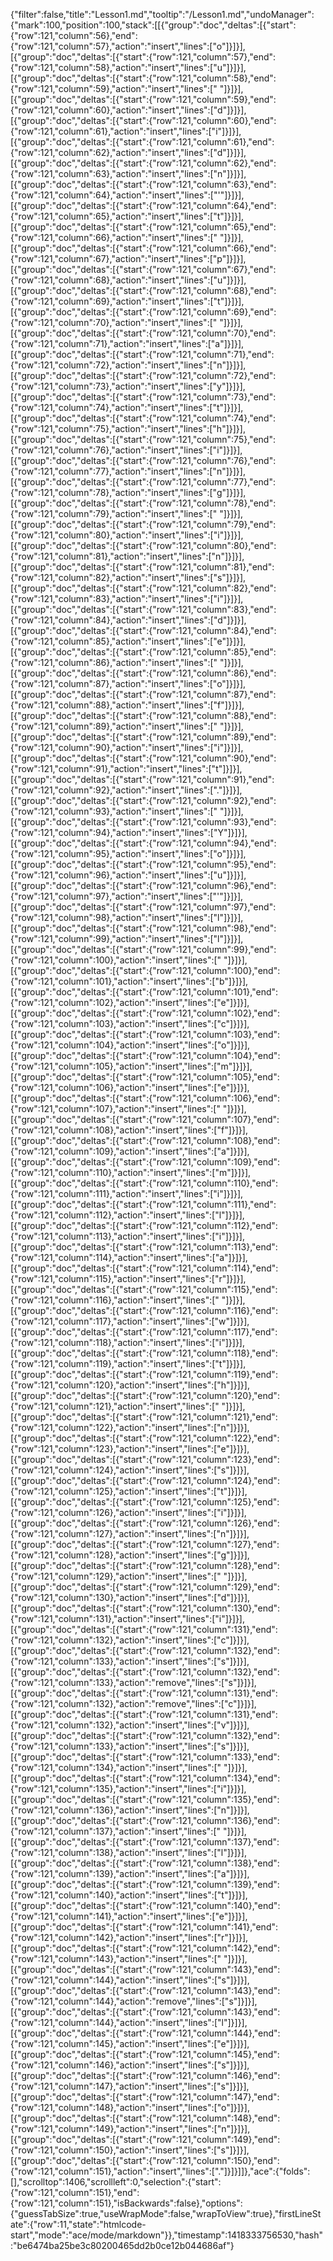 {"filter":false,"title":"Lesson1.md","tooltip":"/Lesson1.md","undoManager":{"mark":100,"position":100,"stack":[[{"group":"doc","deltas":[{"start":{"row":121,"column":56},"end":{"row":121,"column":57},"action":"insert","lines":["o"]}]}],[{"group":"doc","deltas":[{"start":{"row":121,"column":57},"end":{"row":121,"column":58},"action":"insert","lines":["u"]}]}],[{"group":"doc","deltas":[{"start":{"row":121,"column":58},"end":{"row":121,"column":59},"action":"insert","lines":[" "]}]}],[{"group":"doc","deltas":[{"start":{"row":121,"column":59},"end":{"row":121,"column":60},"action":"insert","lines":["d"]}]}],[{"group":"doc","deltas":[{"start":{"row":121,"column":60},"end":{"row":121,"column":61},"action":"insert","lines":["i"]}]}],[{"group":"doc","deltas":[{"start":{"row":121,"column":61},"end":{"row":121,"column":62},"action":"insert","lines":["d"]}]}],[{"group":"doc","deltas":[{"start":{"row":121,"column":62},"end":{"row":121,"column":63},"action":"insert","lines":["n"]}]}],[{"group":"doc","deltas":[{"start":{"row":121,"column":63},"end":{"row":121,"column":64},"action":"insert","lines":["'"]}]}],[{"group":"doc","deltas":[{"start":{"row":121,"column":64},"end":{"row":121,"column":65},"action":"insert","lines":["t"]}]}],[{"group":"doc","deltas":[{"start":{"row":121,"column":65},"end":{"row":121,"column":66},"action":"insert","lines":[" "]}]}],[{"group":"doc","deltas":[{"start":{"row":121,"column":66},"end":{"row":121,"column":67},"action":"insert","lines":["p"]}]}],[{"group":"doc","deltas":[{"start":{"row":121,"column":67},"end":{"row":121,"column":68},"action":"insert","lines":["u"]}]}],[{"group":"doc","deltas":[{"start":{"row":121,"column":68},"end":{"row":121,"column":69},"action":"insert","lines":["t"]}]}],[{"group":"doc","deltas":[{"start":{"row":121,"column":69},"end":{"row":121,"column":70},"action":"insert","lines":[" "]}]}],[{"group":"doc","deltas":[{"start":{"row":121,"column":70},"end":{"row":121,"column":71},"action":"insert","lines":["a"]}]}],[{"group":"doc","deltas":[{"start":{"row":121,"column":71},"end":{"row":121,"column":72},"action":"insert","lines":["n"]}]}],[{"group":"doc","deltas":[{"start":{"row":121,"column":72},"end":{"row":121,"column":73},"action":"insert","lines":["y"]}]}],[{"group":"doc","deltas":[{"start":{"row":121,"column":73},"end":{"row":121,"column":74},"action":"insert","lines":["t"]}]}],[{"group":"doc","deltas":[{"start":{"row":121,"column":74},"end":{"row":121,"column":75},"action":"insert","lines":["h"]}]}],[{"group":"doc","deltas":[{"start":{"row":121,"column":75},"end":{"row":121,"column":76},"action":"insert","lines":["i"]}]}],[{"group":"doc","deltas":[{"start":{"row":121,"column":76},"end":{"row":121,"column":77},"action":"insert","lines":["n"]}]}],[{"group":"doc","deltas":[{"start":{"row":121,"column":77},"end":{"row":121,"column":78},"action":"insert","lines":["g"]}]}],[{"group":"doc","deltas":[{"start":{"row":121,"column":78},"end":{"row":121,"column":79},"action":"insert","lines":[" "]}]}],[{"group":"doc","deltas":[{"start":{"row":121,"column":79},"end":{"row":121,"column":80},"action":"insert","lines":["i"]}]}],[{"group":"doc","deltas":[{"start":{"row":121,"column":80},"end":{"row":121,"column":81},"action":"insert","lines":["n"]}]}],[{"group":"doc","deltas":[{"start":{"row":121,"column":81},"end":{"row":121,"column":82},"action":"insert","lines":["s"]}]}],[{"group":"doc","deltas":[{"start":{"row":121,"column":82},"end":{"row":121,"column":83},"action":"insert","lines":["i"]}]}],[{"group":"doc","deltas":[{"start":{"row":121,"column":83},"end":{"row":121,"column":84},"action":"insert","lines":["d"]}]}],[{"group":"doc","deltas":[{"start":{"row":121,"column":84},"end":{"row":121,"column":85},"action":"insert","lines":["e"]}]}],[{"group":"doc","deltas":[{"start":{"row":121,"column":85},"end":{"row":121,"column":86},"action":"insert","lines":[" "]}]}],[{"group":"doc","deltas":[{"start":{"row":121,"column":86},"end":{"row":121,"column":87},"action":"insert","lines":["o"]}]}],[{"group":"doc","deltas":[{"start":{"row":121,"column":87},"end":{"row":121,"column":88},"action":"insert","lines":["f"]}]}],[{"group":"doc","deltas":[{"start":{"row":121,"column":88},"end":{"row":121,"column":89},"action":"insert","lines":[" "]}]}],[{"group":"doc","deltas":[{"start":{"row":121,"column":89},"end":{"row":121,"column":90},"action":"insert","lines":["i"]}]}],[{"group":"doc","deltas":[{"start":{"row":121,"column":90},"end":{"row":121,"column":91},"action":"insert","lines":["t"]}]}],[{"group":"doc","deltas":[{"start":{"row":121,"column":91},"end":{"row":121,"column":92},"action":"insert","lines":["."]}]}],[{"group":"doc","deltas":[{"start":{"row":121,"column":92},"end":{"row":121,"column":93},"action":"insert","lines":[" "]}]}],[{"group":"doc","deltas":[{"start":{"row":121,"column":93},"end":{"row":121,"column":94},"action":"insert","lines":["Y"]}]}],[{"group":"doc","deltas":[{"start":{"row":121,"column":94},"end":{"row":121,"column":95},"action":"insert","lines":["o"]}]}],[{"group":"doc","deltas":[{"start":{"row":121,"column":95},"end":{"row":121,"column":96},"action":"insert","lines":["u"]}]}],[{"group":"doc","deltas":[{"start":{"row":121,"column":96},"end":{"row":121,"column":97},"action":"insert","lines":["'"]}]}],[{"group":"doc","deltas":[{"start":{"row":121,"column":97},"end":{"row":121,"column":98},"action":"insert","lines":["l"]}]}],[{"group":"doc","deltas":[{"start":{"row":121,"column":98},"end":{"row":121,"column":99},"action":"insert","lines":["l"]}]}],[{"group":"doc","deltas":[{"start":{"row":121,"column":99},"end":{"row":121,"column":100},"action":"insert","lines":[" "]}]}],[{"group":"doc","deltas":[{"start":{"row":121,"column":100},"end":{"row":121,"column":101},"action":"insert","lines":["b"]}]}],[{"group":"doc","deltas":[{"start":{"row":121,"column":101},"end":{"row":121,"column":102},"action":"insert","lines":["e"]}]}],[{"group":"doc","deltas":[{"start":{"row":121,"column":102},"end":{"row":121,"column":103},"action":"insert","lines":["c"]}]}],[{"group":"doc","deltas":[{"start":{"row":121,"column":103},"end":{"row":121,"column":104},"action":"insert","lines":["o"]}]}],[{"group":"doc","deltas":[{"start":{"row":121,"column":104},"end":{"row":121,"column":105},"action":"insert","lines":["m"]}]}],[{"group":"doc","deltas":[{"start":{"row":121,"column":105},"end":{"row":121,"column":106},"action":"insert","lines":["e"]}]}],[{"group":"doc","deltas":[{"start":{"row":121,"column":106},"end":{"row":121,"column":107},"action":"insert","lines":[" "]}]}],[{"group":"doc","deltas":[{"start":{"row":121,"column":107},"end":{"row":121,"column":108},"action":"insert","lines":["f"]}]}],[{"group":"doc","deltas":[{"start":{"row":121,"column":108},"end":{"row":121,"column":109},"action":"insert","lines":["a"]}]}],[{"group":"doc","deltas":[{"start":{"row":121,"column":109},"end":{"row":121,"column":110},"action":"insert","lines":["m"]}]}],[{"group":"doc","deltas":[{"start":{"row":121,"column":110},"end":{"row":121,"column":111},"action":"insert","lines":["i"]}]}],[{"group":"doc","deltas":[{"start":{"row":121,"column":111},"end":{"row":121,"column":112},"action":"insert","lines":["l"]}]}],[{"group":"doc","deltas":[{"start":{"row":121,"column":112},"end":{"row":121,"column":113},"action":"insert","lines":["i"]}]}],[{"group":"doc","deltas":[{"start":{"row":121,"column":113},"end":{"row":121,"column":114},"action":"insert","lines":["a"]}]}],[{"group":"doc","deltas":[{"start":{"row":121,"column":114},"end":{"row":121,"column":115},"action":"insert","lines":["r"]}]}],[{"group":"doc","deltas":[{"start":{"row":121,"column":115},"end":{"row":121,"column":116},"action":"insert","lines":[" "]}]}],[{"group":"doc","deltas":[{"start":{"row":121,"column":116},"end":{"row":121,"column":117},"action":"insert","lines":["w"]}]}],[{"group":"doc","deltas":[{"start":{"row":121,"column":117},"end":{"row":121,"column":118},"action":"insert","lines":["i"]}]}],[{"group":"doc","deltas":[{"start":{"row":121,"column":118},"end":{"row":121,"column":119},"action":"insert","lines":["t"]}]}],[{"group":"doc","deltas":[{"start":{"row":121,"column":119},"end":{"row":121,"column":120},"action":"insert","lines":["h"]}]}],[{"group":"doc","deltas":[{"start":{"row":121,"column":120},"end":{"row":121,"column":121},"action":"insert","lines":[" "]}]}],[{"group":"doc","deltas":[{"start":{"row":121,"column":121},"end":{"row":121,"column":122},"action":"insert","lines":["n"]}]}],[{"group":"doc","deltas":[{"start":{"row":121,"column":122},"end":{"row":121,"column":123},"action":"insert","lines":["e"]}]}],[{"group":"doc","deltas":[{"start":{"row":121,"column":123},"end":{"row":121,"column":124},"action":"insert","lines":["s"]}]}],[{"group":"doc","deltas":[{"start":{"row":121,"column":124},"end":{"row":121,"column":125},"action":"insert","lines":["t"]}]}],[{"group":"doc","deltas":[{"start":{"row":121,"column":125},"end":{"row":121,"column":126},"action":"insert","lines":["i"]}]}],[{"group":"doc","deltas":[{"start":{"row":121,"column":126},"end":{"row":121,"column":127},"action":"insert","lines":["n"]}]}],[{"group":"doc","deltas":[{"start":{"row":121,"column":127},"end":{"row":121,"column":128},"action":"insert","lines":["g"]}]}],[{"group":"doc","deltas":[{"start":{"row":121,"column":128},"end":{"row":121,"column":129},"action":"insert","lines":[" "]}]}],[{"group":"doc","deltas":[{"start":{"row":121,"column":129},"end":{"row":121,"column":130},"action":"insert","lines":["d"]}]}],[{"group":"doc","deltas":[{"start":{"row":121,"column":130},"end":{"row":121,"column":131},"action":"insert","lines":["i"]}]}],[{"group":"doc","deltas":[{"start":{"row":121,"column":131},"end":{"row":121,"column":132},"action":"insert","lines":["c"]}]}],[{"group":"doc","deltas":[{"start":{"row":121,"column":132},"end":{"row":121,"column":133},"action":"insert","lines":["s"]}]}],[{"group":"doc","deltas":[{"start":{"row":121,"column":132},"end":{"row":121,"column":133},"action":"remove","lines":["s"]}]}],[{"group":"doc","deltas":[{"start":{"row":121,"column":131},"end":{"row":121,"column":132},"action":"remove","lines":["c"]}]}],[{"group":"doc","deltas":[{"start":{"row":121,"column":131},"end":{"row":121,"column":132},"action":"insert","lines":["v"]}]}],[{"group":"doc","deltas":[{"start":{"row":121,"column":132},"end":{"row":121,"column":133},"action":"insert","lines":["s"]}]}],[{"group":"doc","deltas":[{"start":{"row":121,"column":133},"end":{"row":121,"column":134},"action":"insert","lines":[" "]}]}],[{"group":"doc","deltas":[{"start":{"row":121,"column":134},"end":{"row":121,"column":135},"action":"insert","lines":["i"]}]}],[{"group":"doc","deltas":[{"start":{"row":121,"column":135},"end":{"row":121,"column":136},"action":"insert","lines":["n"]}]}],[{"group":"doc","deltas":[{"start":{"row":121,"column":136},"end":{"row":121,"column":137},"action":"insert","lines":[" "]}]}],[{"group":"doc","deltas":[{"start":{"row":121,"column":137},"end":{"row":121,"column":138},"action":"insert","lines":["l"]}]}],[{"group":"doc","deltas":[{"start":{"row":121,"column":138},"end":{"row":121,"column":139},"action":"insert","lines":["a"]}]}],[{"group":"doc","deltas":[{"start":{"row":121,"column":139},"end":{"row":121,"column":140},"action":"insert","lines":["t"]}]}],[{"group":"doc","deltas":[{"start":{"row":121,"column":140},"end":{"row":121,"column":141},"action":"insert","lines":["e"]}]}],[{"group":"doc","deltas":[{"start":{"row":121,"column":141},"end":{"row":121,"column":142},"action":"insert","lines":["r"]}]}],[{"group":"doc","deltas":[{"start":{"row":121,"column":142},"end":{"row":121,"column":143},"action":"insert","lines":[" "]}]}],[{"group":"doc","deltas":[{"start":{"row":121,"column":143},"end":{"row":121,"column":144},"action":"insert","lines":["s"]}]}],[{"group":"doc","deltas":[{"start":{"row":121,"column":143},"end":{"row":121,"column":144},"action":"remove","lines":["s"]}]}],[{"group":"doc","deltas":[{"start":{"row":121,"column":143},"end":{"row":121,"column":144},"action":"insert","lines":["l"]}]}],[{"group":"doc","deltas":[{"start":{"row":121,"column":144},"end":{"row":121,"column":145},"action":"insert","lines":["e"]}]}],[{"group":"doc","deltas":[{"start":{"row":121,"column":145},"end":{"row":121,"column":146},"action":"insert","lines":["s"]}]}],[{"group":"doc","deltas":[{"start":{"row":121,"column":146},"end":{"row":121,"column":147},"action":"insert","lines":["s"]}]}],[{"group":"doc","deltas":[{"start":{"row":121,"column":147},"end":{"row":121,"column":148},"action":"insert","lines":["o"]}]}],[{"group":"doc","deltas":[{"start":{"row":121,"column":148},"end":{"row":121,"column":149},"action":"insert","lines":["n"]}]}],[{"group":"doc","deltas":[{"start":{"row":121,"column":149},"end":{"row":121,"column":150},"action":"insert","lines":["s"]}]}],[{"group":"doc","deltas":[{"start":{"row":121,"column":150},"end":{"row":121,"column":151},"action":"insert","lines":["."]}]}]]},"ace":{"folds":[],"scrolltop":1406,"scrollleft":0,"selection":{"start":{"row":121,"column":151},"end":{"row":121,"column":151},"isBackwards":false},"options":{"guessTabSize":true,"useWrapMode":false,"wrapToView":true},"firstLineState":{"row":11,"state":"htmlcode-start","mode":"ace/mode/markdown"}},"timestamp":1418333756530,"hash":"be6474ba25be3c80200465dd2b0ce12b044686af"}